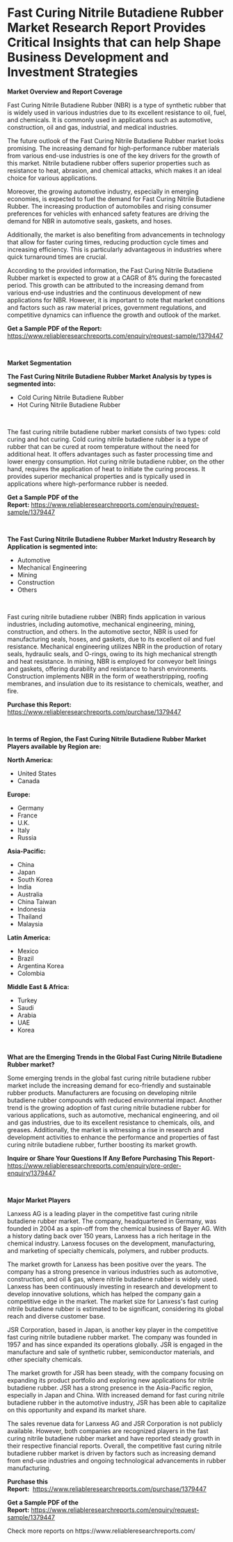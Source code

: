 <p><h1>Fast Curing Nitrile Butadiene Rubber Market Research Report Provides Critical Insights that can help Shape Business Development and Investment Strategies</h1></p><p><strong>Market Overview and Report Coverage</strong></p>
<p><p>Fast Curing Nitrile Butadiene Rubber (NBR) is a type of synthetic rubber that is widely used in various industries due to its excellent resistance to oil, fuel, and chemicals. It is commonly used in applications such as automotive, construction, oil and gas, industrial, and medical industries.</p><p>The future outlook of the Fast Curing Nitrile Butadiene Rubber market looks promising. The increasing demand for high-performance rubber materials from various end-use industries is one of the key drivers for the growth of this market. Nitrile butadiene rubber offers superior properties such as resistance to heat, abrasion, and chemical attacks, which makes it an ideal choice for various applications.</p><p>Moreover, the growing automotive industry, especially in emerging economies, is expected to fuel the demand for Fast Curing Nitrile Butadiene Rubber. The increasing production of automobiles and rising consumer preferences for vehicles with enhanced safety features are driving the demand for NBR in automotive seals, gaskets, and hoses.</p><p>Additionally, the market is also benefiting from advancements in technology that allow for faster curing times, reducing production cycle times and increasing efficiency. This is particularly advantageous in industries where quick turnaround times are crucial.</p><p>According to the provided information, the Fast Curing Nitrile Butadiene Rubber market is expected to grow at a CAGR of 8% during the forecasted period. This growth can be attributed to the increasing demand from various end-use industries and the continuous development of new applications for NBR. However, it is important to note that market conditions and factors such as raw material prices, government regulations, and competitive dynamics can influence the growth and outlook of the market.</p></p>
<p><strong>Get a Sample PDF of the Report:</strong> <a href="https://www.reliableresearchreports.com/enquiry/request-sample/1379447">https://www.reliableresearchreports.com/enquiry/request-sample/1379447</a></p>
<p>&nbsp;</p>
<p><strong>Market Segmentation</strong></p>
<p><strong>The Fast Curing Nitrile Butadiene Rubber Market Analysis by types is segmented into:</strong></p>
<p><ul><li>Cold Curing Nitrile Butadiene Rubber</li><li>Hot Curing Nitrile Butadiene Rubber</li></ul></p>
<p>&nbsp;</p>
<p><p>The fast curing nitrile butadiene rubber market consists of two types: cold curing and hot curing. Cold curing nitrile butadiene rubber is a type of rubber that can be cured at room temperature without the need for additional heat. It offers advantages such as faster processing time and lower energy consumption. Hot curing nitrile butadiene rubber, on the other hand, requires the application of heat to initiate the curing process. It provides superior mechanical properties and is typically used in applications where high-performance rubber is needed.</p></p>
<p><strong>Get a Sample PDF of the Report:</strong>&nbsp;<a href="https://www.reliableresearchreports.com/enquiry/request-sample/1379447">https://www.reliableresearchreports.com/enquiry/request-sample/1379447</a></p>
<p>&nbsp;</p>
<p><strong>The Fast Curing Nitrile Butadiene Rubber Market Industry Research by Application is segmented into:</strong></p>
<p><ul><li>Automotive</li><li>Mechanical Engineering</li><li>Mining</li><li>Construction</li><li>Others</li></ul></p>
<p>&nbsp;</p>
<p><p>Fast curing nitrile butadiene rubber (NBR) finds application in various industries, including automotive, mechanical engineering, mining, construction, and others. In the automotive sector, NBR is used for manufacturing seals, hoses, and gaskets, due to its excellent oil and fuel resistance. Mechanical engineering utilizes NBR in the production of rotary seals, hydraulic seals, and O-rings, owing to its high mechanical strength and heat resistance. In mining, NBR is employed for conveyor belt linings and gaskets, offering durability and resistance to harsh environments. Construction implements NBR in the form of weatherstripping, roofing membranes, and insulation due to its resistance to chemicals, weather, and fire.</p></p>
<p><strong>Purchase this Report:</strong>&nbsp; <a href="https://www.reliableresearchreports.com/purchase/1379447">https://www.reliableresearchreports.com/purchase/1379447</a></p>
<p>&nbsp;</p>
<p><strong>In terms of Region, the Fast Curing Nitrile Butadiene Rubber Market Players available by Region are:</strong></p>
<p>
    <p> <strong> North America: </strong>
        <ul>
            <li>United States</li>
            <li>Canada</li>
        </ul>
        </p> 
    <p> <strong> Europe: </strong>
        <ul>
            <li>Germany</li>
            <li>France</li>
            <li>U.K.</li>
            <li>Italy</li>
            <li>Russia</li>
        </ul>
        </p> 
    <p> <strong> Asia-Pacific: </strong>
        <ul>
            <li>China</li>
            <li>Japan</li>
            <li>South Korea</li>
            <li>India</li>
            <li>Australia</li>
            <li>China Taiwan</li>
            <li>Indonesia</li>
            <li>Thailand</li>
            <li>Malaysia</li>
        </ul>
        </p> 
    <p> <strong> Latin America: </strong>
        <ul>
            <li>Mexico</li>
            <li>Brazil</li>
            <li>Argentina Korea</li>
            <li>Colombia</li>
        </ul>
        </p> 
    <p> <strong> Middle East & Africa: </strong>
        <ul>
            <li>Turkey</li>
            <li>Saudi</li>
            <li>Arabia</li>
            <li>UAE</li>
            <li>Korea</li>
        </ul>
    </p>
    </p>
<p>&nbsp;</p>
<p><strong>What are the Emerging Trends in the Global Fast Curing Nitrile Butadiene Rubber market?</strong></p>
<p><p>Some emerging trends in the global fast curing nitrile butadiene rubber market include the increasing demand for eco-friendly and sustainable rubber products. Manufacturers are focusing on developing nitrile butadiene rubber compounds with reduced environmental impact. Another trend is the growing adoption of fast curing nitrile butadiene rubber for various applications, such as automotive, mechanical engineering, and oil and gas industries, due to its excellent resistance to chemicals, oils, and greases. Additionally, the market is witnessing a rise in research and development activities to enhance the performance and properties of fast curing nitrile butadiene rubber, further boosting its market growth.</p></p>
<p><strong>Inquire or Share Your Questions If Any Before Purchasing This Report</strong>- <a href="https://www.reliableresearchreports.com/enquiry/pre-order-enquiry/1379447">https://www.reliableresearchreports.com/enquiry/pre-order-enquiry/1379447</a></p>
<p>&nbsp;</p>
<p><strong>Major Market Players</strong></p>
<p><p>Lanxess AG is a leading player in the competitive fast curing nitrile butadiene rubber market. The company, headquartered in Germany, was founded in 2004 as a spin-off from the chemical business of Bayer AG. With a history dating back over 150 years, Lanxess has a rich heritage in the chemical industry. Lanxess focuses on the development, manufacturing, and marketing of specialty chemicals, polymers, and rubber products. </p><p>The market growth for Lanxess has been positive over the years. The company has a strong presence in various industries such as automotive, construction, and oil & gas, where nitrile butadiene rubber is widely used. Lanxess has been continuously investing in research and development to develop innovative solutions, which has helped the company gain a competitive edge in the market. The market size for Lanxess's fast curing nitrile butadiene rubber is estimated to be significant, considering its global reach and diverse customer base.</p><p>JSR Corporation, based in Japan, is another key player in the competitive fast curing nitrile butadiene rubber market. The company was founded in 1957 and has since expanded its operations globally. JSR is engaged in the manufacture and sale of synthetic rubber, semiconductor materials, and other specialty chemicals. </p><p>The market growth for JSR has been steady, with the company focusing on expanding its product portfolio and exploring new applications for nitrile butadiene rubber. JSR has a strong presence in the Asia-Pacific region, especially in Japan and China. With increased demand for fast curing nitrile butadiene rubber in the automotive industry, JSR has been able to capitalize on this opportunity and expand its market share.</p><p>The sales revenue data for Lanxess AG and JSR Corporation is not publicly available. However, both companies are recognized players in the fast curing nitrile butadiene rubber market and have reported steady growth in their respective financial reports. Overall, the competitive fast curing nitrile butadiene rubber market is driven by factors such as increasing demand from end-use industries and ongoing technological advancements in rubber manufacturing.</p></p>
<p><strong>Purchase this Report:</strong>&nbsp;&nbsp;<a href="https://www.reliableresearchreports.com/purchase/1379447">https://www.reliableresearchreports.com/purchase/1379447</a></p>
<p></p>
<p><strong>Get a Sample PDF of the Report:</strong>&nbsp;<a href="https://www.reliableresearchreports.com/enquiry/request-sample/1379447">https://www.reliableresearchreports.com/enquiry/request-sample/1379447</a></p>
<p>Check more reports on https://www.reliableresearchreports.com/</p>